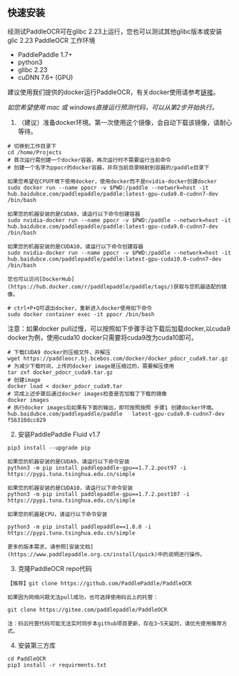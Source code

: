 ## 快速安装

经测试PaddleOCR可在glibc 2.23上运行，您也可以测试其他glibc版本或安装glic 2.23
PaddleOCR 工作环境
- PaddlePaddle 1.7+
- python3
- glibc 2.23
- cuDNN 7.6+ (GPU)

建议使用我们提供的docker运行PaddleOCR，有关docker使用请参考[链接](https://docs.docker.com/get-started/)。

*如您希望使用 mac 或 windows直接运行预测代码，可以从第2步开始执行。*

1. （建议）准备docker环境。第一次使用这个镜像，会自动下载该镜像，请耐心等待。
```
# 切换到工作目录下
cd /home/Projects
# 首次运行需创建一个docker容器，再次运行时不需要运行当前命令
# 创建一个名字为ppocr的docker容器，并将当前目录映射到容器的/paddle目录下

如果您希望在CPU环境下使用docker，使用docker而不是nvidia-docker创建docker
sudo docker run --name ppocr -v $PWD:/paddle --network=host -it hub.baidubce.com/paddlepaddle/paddle:latest-gpu-cuda9.0-cudnn7-dev /bin/bash

如果您的机器安装的是CUDA9，请运行以下命令创建容器
sudo nvidia-docker run --name ppocr -v $PWD:/paddle --network=host -it hub.baidubce.com/paddlepaddle/paddle:latest-gpu-cuda9.0-cudnn7-dev /bin/bash

如果您的机器安装的是CUDA10，请运行以下命令创建容器
sudo nvidia-docker run --name ppocr -v $PWD:/paddle --network=host -it hub.baidubce.com/paddlepaddle/paddle:latest-gpu-cuda10.0-cudnn7-dev /bin/bash

您也可以访问[DockerHub](https://hub.docker.com/r/paddlepaddle/paddle/tags/)获取与您机器适配的镜像。

# ctrl+P+Q可退出docker，重新进入docker使用如下命令
sudo docker container exec -it ppocr /bin/bash
```

注意：如果docker pull过慢，可以按照如下步骤手动下载后加载docker,以cuda9 docker为例，使用cuda10 docker只需要将cuda9改为cuda10即可。
```
# 下载CUDA9 docker的压缩文件，并解压
wget https://paddleocr.bj.bcebos.com/docker/docker_pdocr_cuda9.tar.gz
# 为减少下载时间，上传的docker image是压缩过的，需要解压使用
tar zxf docker_pdocr_cuda9.tar.gz
# 创建image
docker load < docker_pdocr_cuda9.tar
# 完成上述步骤后通过docker images检查是否加载了下载的镜像
docker images
# 执行docker images后如果有下面的输出，即可按照按照 步骤1 创建docker环境。
hub.baidubce.com/paddlepaddle/paddle   latest-gpu-cuda9.0-cudnn7-dev    f56310dcc829
```

2. 安装PaddlePaddle Fluid v1.7
```
pip3 install --upgrade pip

如果您的机器安装的是CUDA9，请运行以下命令安装
python3 -m pip install paddlepaddle-gpu==1.7.2.post97 -i https://pypi.tuna.tsinghua.edu.cn/simple

如果您的机器安装的是CUDA10，请运行以下命令安装
python3 -m pip install paddlepaddle-gpu==1.7.2.post107 -i https://pypi.tuna.tsinghua.edu.cn/simple

如果您的机器是CPU，请运行以下命令安装

python3 -m pip install paddlepaddle==1.8.0 -i https://pypi.tuna.tsinghua.edu.cn/simple

更多的版本需求，请参照[安装文档](https://www.paddlepaddle.org.cn/install/quick)中的说明进行操作。
```

3. 克隆PaddleOCR repo代码
```
【推荐】git clone https://github.com/PaddlePaddle/PaddleOCR

如果因为网络问题无法pull成功，也可选择使用码云上的托管：

git clone https://gitee.com/paddlepaddle/PaddleOCR

注：码云托管代码可能无法实时同步本github项目更新，存在3~5天延时，请优先使用推荐方式。
```

4. 安装第三方库
```
cd PaddleOCR
pip3 install -r requirments.txt
```

